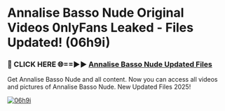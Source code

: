 # Annalise Basso Nude Original Videos 0nlyFans Leaked - Files Updated! (06h9i)

<h3>🔴 CLICK HERE 🌐==►► <a href="https://tinyurl.com/52m3yx9h" rel="nofollow">Annalise Basso Nude Updated Files</a></h3>

Get Annalise Basso Nude and all content. Now you can access all videos and pictures of Annalise Basso Nude. New Updated Files 2025!

[![06h9i](https://i.imgur.com/TnHtlc8.gif)](https://tinyurl.com/52m3yx9h)
